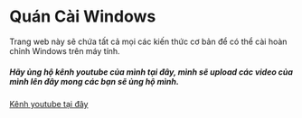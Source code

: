 # Quán Cài Windows

Trang web này sẽ chứa tất cả mọi các kiến thức cơ bản để có thể cài hoàn chỉnh Windows trên máy tính.

##### Hãy ủng hộ kênh youtube của mình tại đây, mình sẽ upload các video của mình lên đây mong các bạn sẽ ủng hộ mình.

[Kênh youtube tại đây](https://www.youtube.com/channel/UCgHyAVPzczuOs-M5tdRhKLg)
